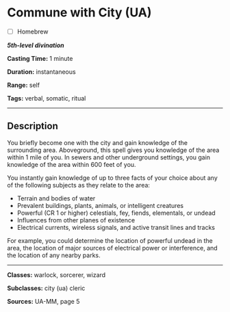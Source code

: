 # Commune with City (UA)

- [ ] Homebrew

***5th-level divination***

**Casting Time:** 1 minute

**Duration:** instantaneous

**Range:** self

**Tags:** verbal, somatic, ritual

---

## Description
You briefly become one with the city and gain knowledge of the surrounding area.
Aboveground, this spell gives you knowledge of the area within 1 mile of you.
In sewers and other underground settings, you gain knowledge of the area within 600 feet of you.

You instantly gain knowledge of up to three facts of your choice about any of the following subjects as they relate to the area:
- Terrain and bodies of water
- Prevalent buildings, plants, animals, or intelligent creatures
- Powerful (CR 1 or higher) celestials, fey, fiends, elementals, or undead
- Influences from other planes of existence
- Electrical currents, wireless signals, and active transit lines and tracks

For example, you could determine the location of powerful undead in the area, the location of major sources of electrical power or interference, and the location of any nearby parks.

---

**Classes:** warlock, sorcerer, wizard

**Subclasses:** city (ua) cleric

**Sources:** UA-MM, page 5

